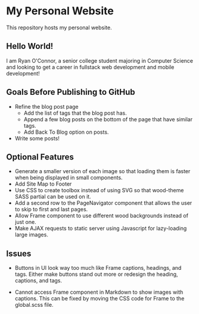# My Personal Website
This repository hosts my personal website.

## Hello World!
I am Ryan O'Connor, a senior college student majoring in Computer 
Science and looking to get a career in fullstack web development
and mobile development!

## Goals Before Publishing to GitHub
* Refine the blog post page
  * Add the list of tags that the blog post has.
  * Append a few blog posts on the bottom of the page that
  have similar tags.
  * Add Back To Blog option on posts.
* Write some posts!

## Optional Features
* Generate a smaller version of each image so that loading them
is faster when being displayed in small components.
* Add Site Map to Footer
* Use CSS to create toolbox instead of using SVG so that
wood-theme SASS partial can be used on it.
* Add a second row to the PageNavigator component that
allows the user to skip to first and last pages.
* Allow Frame component to use different wood backgrounds instead
of just one.
* Make AJAX requests to static server using Javascript for
lazy-loading large images.

## Issues
* Buttons in UI look way too much like Frame captions, headings, and tags. Either make buttons stand out more or redesign the
heading, captions, and tags.

* Cannot access Frame component in Markdown to show images with 
captions. This can be fixed by moving the CSS code for Frame to
the global.scss file.
